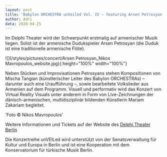 ```yaml
---
layout: post
title: 'Babylon ORCHESTRA unVeiled Vol. IV – featuring Arsen Petrosyan am 25. April 2020 im Delphi Theater Berlin'
author: Adri
data: 2020-04-25
---
```

Im Delphi Theater wird der Schwerpunkt erstmalig auf armenischer Musik liegen. Solist ist der armenische Dudukspieler Arsen Petrosyan (die Duduk ist eine traditionelle armenische Flöte). 

![](/styles/pictures/concert/Arsen Petrosyan_Nikos Mavropoulos_website.jpg){:height="100%" width="100%"}

Neben Stücken und Improvisationen Petrosyans stehen Kompositionen von Mischa Tangian (künstlerischer Leiter des Babylon ORCHESTRAs) – darunter auch eine Uraufführung –, sowie bearbeitete Volkslieder aus Armenien auf dem Programm. 
Visuell und performativ wird das Konzert von Virtual Reality Visuals unter anderem in Form von Live-Zeichnungen der dänisch-armenischen, multidisziplinär bildenden Künstlerin Mariam Zakariam begleitet.

'Foto © Nikos Mavropoulos'

Weitere Informationen und Tickets auf der Website des [Delphi Theater Berlin](https://theater-im-delphi.de/programm/?prod=40)

Die Konzertreihe unVEILed wird unterstützt von der Senatsverwaltung für Kultur und Europa in Berlin und ist eine Kooperation mit dem Konservatorium für türkische Musik Berlin.
